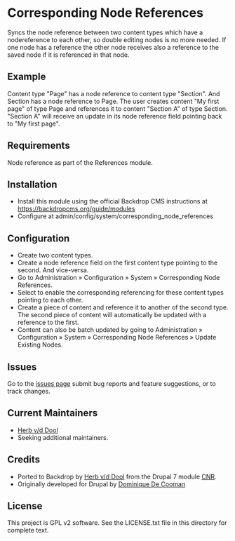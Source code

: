 Corresponding Node References
=============================

Syncs the node reference between two content types which have a nodereference to each
other, so double editing nodes is no more needed. If one node has a reference the
other node receives also a reference to the saved node if it is referenced in that node.

Example
-------

Content type "Page" has a node reference to content type "Section". And Section has a node
reference to Page. The user creates content "My first page" of type Page and references it to
content "Section A" of type Section. "Section A" will receive an update in its node reference
field pointing back to "My first page".

Requirements
------------

Node reference as part of the References module.

Installation
------------

* Install this module using the official Backdrop CMS instructions at
  https://backdropcms.org/guide/modules
* Configure at admin/config/system/corresponding_node_references

Configuration
-------------

* Create two content types.
* Create a node reference field on the first content type pointing to the second.
  And vice-versa.
* Go to Administration » Configuration » System » Corresponding Node References.
* Select to enable the corresponding referencing for these content types pointing to each other.
* Create a piece of content and reference it to another of the second type. The
  second piece of content will automatically be updated with a reference to the first.
* Content can also be batch updated by going to Administration » Configuration » System
  » Corresponding Node References » Update Existing Nodes.

Issues
------

Go to the [issues page](https://github.com/backdrop-contrib/corresponding_node_references/issues)
submit bug reports and feature suggestions, or to track changes.

Current Maintainers
-------------------

* [Herb v/d Dool](https://github.com/herbdool)
* Seeking additional maintainers.

Credits
-------

* Ported to Backdrop by [Herb v/d Dool](https://github.com/herbdool/) from the
  Drupal 7 module [CNR](https://www.drupal.org/project/cnr).
* Originally developed for Drupal by [Dominique De Cooman](https://www.drupal.org/u/domidc)

License
-------

This project is GPL v2 software. See the LICENSE.txt file in this directory for
complete text.
